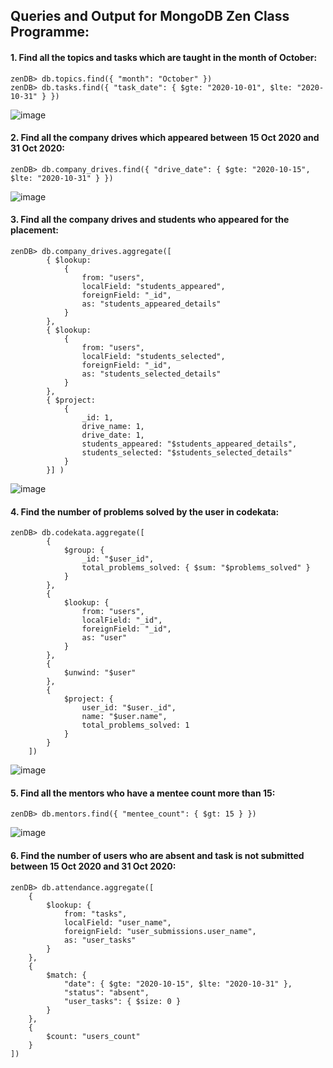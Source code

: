 
## **Queries and Output for MongoDB Zen Class Programme:**


#### 1.	Find all the topics and tasks which are taught in the month of October:

    zenDB> db.topics.find({ "month": "October" })
    zenDB> db.tasks.find({ "task_date": { $gte: "2020-10-01", $lte: "2020-10-31" } })
![image](https://github.com/karthikar-dev/JFSD/assets/86464165/a5525f65-03a2-4b80-9309-d7dcc5031eff)


#### 2.	Find all the company drives which appeared between 15 Oct 2020 and 31 Oct 2020:

    zenDB> db.company_drives.find({ "drive_date": { $gte: "2020-10-15", $lte: "2020-10-31" } })
![image](https://github.com/karthikar-dev/JFSD/assets/86464165/ba9291ee-8dca-46e6-a4dc-20d9a189a47d)


#### 3.	Find all the company drives and students who appeared for the placement:

    zenDB> db.company_drives.aggregate([ 
            { $lookup: 
                { 
                    from: "users", 
                    localField: "students_appeared", 
                    foreignField: "_id", 
                    as: "students_appeared_details" 
                } 
            }, 
            { $lookup: 
                { 
                    from: "users", 
                    localField: "students_selected", 
                    foreignField: "_id", 
                    as: "students_selected_details" 
                } 
            }, 
            { $project: 
                { 
                    _id: 1, 
                    drive_name: 1, 
                    drive_date: 1, 
                    students_appeared: "$students_appeared_details", 
                    students_selected: "$students_selected_details" 
                } 
            }] )
![image](https://github.com/karthikar-dev/JFSD/assets/86464165/c00ff9c2-c294-4e9f-9a36-89e253a20ac4)


#### 4.	Find the number of problems solved by the user in codekata:

    zenDB> db.codekata.aggregate([
            {
                $group: {
                    _id: "$user_id",
                    total_problems_solved: { $sum: "$problems_solved" }
                }
            },
            {
                $lookup: {
                    from: "users",
                    localField: "_id",
                    foreignField: "_id",
                    as: "user"
                }
            },
            {
                $unwind: "$user"
            },
            {
                $project: {
                    user_id: "$user._id",
                    name: "$user.name",
                    total_problems_solved: 1
                }
            }
        ])
![image](https://github.com/karthikar-dev/JFSD/assets/86464165/06def511-77db-4735-9af9-c8504079f2d0)


#### 5.	Find all the mentors who have a mentee count more than 15:

    zenDB> db.mentors.find({ "mentee_count": { $gt: 15 } })
![image](https://github.com/karthikar-dev/JFSD/assets/86464165/c0a63a03-8cac-4c1d-aea3-ac75caade0e6)


#### 6.	Find the number of users who are absent and task is not submitted between 15 Oct 2020 and 31 Oct 2020:

    zenDB> db.attendance.aggregate([
        {
            $lookup: {
                from: "tasks",
                localField: "user_name",
                foreignField: "user_submissions.user_name",
                as: "user_tasks"
            }
        },
        {
            $match: {
                "date": { $gte: "2020-10-15", $lte: "2020-10-31" },
                "status": "absent",
                "user_tasks": { $size: 0 }
            }
        },
        {
            $count: "users_count"
        }
    ])









